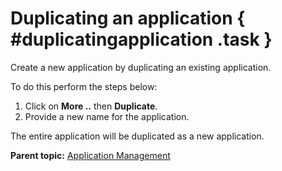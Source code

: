 # Duplicating an application { #duplicatingapplication .task }

Create a new application by duplicating an existing application.

To do this perform the steps below:

1.  Click on **More ..** then **Duplicate**.
2.  Provide a new name for the application.  

The entire application will be duplicated as a new application.


**Parent topic:** [Application Management](cr_application_operations_toc.md)

